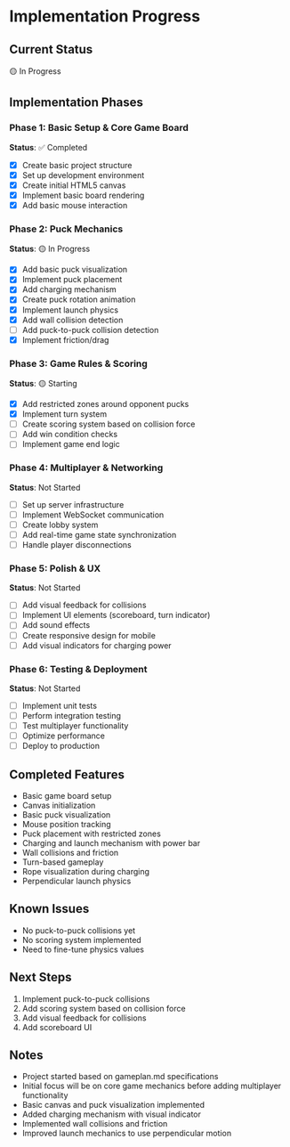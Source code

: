 # Implementation Progress

## Current Status
🟡 In Progress

## Implementation Phases

### Phase 1: Basic Setup & Core Game Board
**Status**: ✅ Completed
- [x] Create basic project structure
- [x] Set up development environment
- [x] Create initial HTML5 canvas
- [x] Implement basic board rendering
- [x] Add basic mouse interaction

### Phase 2: Puck Mechanics
**Status**: 🟡 In Progress
- [x] Add basic puck visualization
- [x] Implement puck placement
- [x] Add charging mechanism
- [x] Create puck rotation animation
- [x] Implement launch physics
- [x] Add wall collision detection
- [ ] Add puck-to-puck collision detection
- [x] Implement friction/drag

### Phase 3: Game Rules & Scoring
**Status**: 🟡 Starting
- [x] Add restricted zones around opponent pucks
- [x] Implement turn system
- [ ] Create scoring system based on collision force
- [ ] Add win condition checks
- [ ] Implement game end logic

### Phase 4: Multiplayer & Networking
**Status**: Not Started
- [ ] Set up server infrastructure
- [ ] Implement WebSocket communication
- [ ] Create lobby system
- [ ] Add real-time game state synchronization
- [ ] Handle player disconnections

### Phase 5: Polish & UX
**Status**: Not Started
- [ ] Add visual feedback for collisions
- [ ] Implement UI elements (scoreboard, turn indicator)
- [ ] Add sound effects
- [ ] Create responsive design for mobile
- [ ] Add visual indicators for charging power

### Phase 6: Testing & Deployment
**Status**: Not Started
- [ ] Implement unit tests
- [ ] Perform integration testing
- [ ] Test multiplayer functionality
- [ ] Optimize performance
- [ ] Deploy to production

## Completed Features
- Basic game board setup
- Canvas initialization
- Basic puck visualization
- Mouse position tracking
- Puck placement with restricted zones
- Charging and launch mechanism with power bar
- Wall collisions and friction
- Turn-based gameplay
- Rope visualization during charging
- Perpendicular launch physics

## Known Issues
- No puck-to-puck collisions yet
- No scoring system implemented
- Need to fine-tune physics values

## Next Steps
1. Implement puck-to-puck collisions
2. Add scoring system based on collision force
3. Add visual feedback for collisions
4. Add scoreboard UI

## Notes
- Project started based on gameplan.md specifications
- Initial focus will be on core game mechanics before adding multiplayer functionality
- Basic canvas and puck visualization implemented
- Added charging mechanism with visual indicator
- Implemented wall collisions and friction
- Improved launch mechanics to use perpendicular motion
